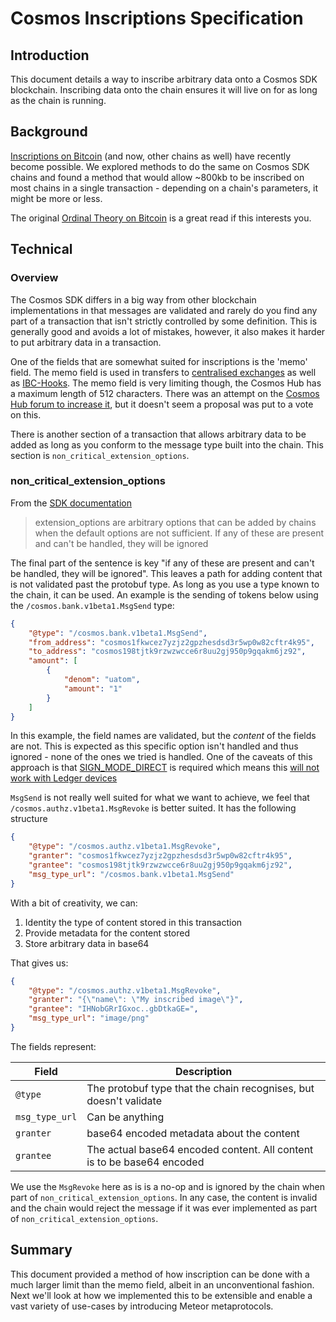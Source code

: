 # Cosmos Inscriptions Specification

## Introduction

This document details a way to inscribe arbitrary data onto a Cosmos SDK blockchain. Inscribing data onto the chain ensures it will live on for as long as the chain is running.

## Background

[Inscriptions on Bitcoin](https://docs.ordinals.com/guides/inscriptions.html) (and now, other chains as well) have recently become possible. We explored methods to do the same on Cosmos SDK chains and found a method that would allow ~800kb to be inscribed on most chains in a single transaction - depending on a chain's parameters, it might be more or less.

The original [Ordinal Theory on Bitcoin](https://docs.ordinals.com/) is a great read if this interests you.


## Technical

### Overview

The Cosmos SDK differs in a big way from other blockchain implementations in that messages are validated and rarely do you find any part of a transaction that isn't strictly controlled by some definition. This is generally good and avoids a lot of mistakes, however, it also makes it harder to put arbitrary data in a transaction.

One of the fields that are somewhat suited for inscriptions is the 'memo' field. The memo field is used in transfers to [centralised exchanges](https://support.ledger.com/hc/en-us/articles/360013713840-Cosmos-ATOM-?docs=true) as well as [IBC-Hooks](https://github.com/cosmos/ibc-apps/blob/main/modules/ibc-hooks/README.md). The memo field is very limiting though, the Cosmos Hub has a maximum length of 512 characters. There was an attempt on the [Cosmos Hub forum to increase it](https://forum.cosmos.network/t/last-call-increase-the-size-of-the-memo-field-to-100kb-and-10x-the-cost-of-bytes/11500), but it doesn't seem a proposal was put to a vote on this.

There is another section of a transaction that allows arbitrary data to be added as long as you conform to the message type built into the chain.
This section is `non_critical_extension_options`.

### non_critical_extension_options

From the [SDK documentation](https://docs.cosmos.network/v0.45/core/proto-docs.html)

> extension_options are arbitrary options that can be added by chains when the default options are not sufficient. If any of these are present and can't be handled, they will be ignored

The final part of the sentence is key "if any of these are present and can't be handled, they will be ignored". This leaves a path for adding content that is not validated past the protobuf type. As long as you use a type known to the chain, it can be used. An example is the sending of tokens below using the `/cosmos.bank.v1beta1.MsgSend` type:

```json
{
    "@type": "/cosmos.bank.v1beta1.MsgSend",
    "from_address": "cosmos1fkwcez7yzjz2gpzhesdsd3r5wp0w82cftr4k95",
    "to_address": "cosmos198tjtk9rzwzwcce6r8uu2gj950p9gqakm6jz92",
    "amount": [
        {
            "denom": "uatom",
            "amount": "1"
        }
    ]
}
```

In this example, the field names are validated, but the _content_ of the fields are not. This is expected as this specific option isn't handled and thus ignored - none of the ones we tried is handled. One of the caveats of this approach is that [SIGN_MODE_DIRECT](https://docs.cosmos.network/main/learn/advanced/transactions#sign_mode_direct-preferred) is required which means this [will not work with Ledger devices](https://docs.cosmos.network/main/build/architecture/adr-050-sign-mode-textual#context)

`MsgSend` is not really well suited for what we want to achieve, we feel that `/cosmos.authz.v1beta1.MsgRevoke` is better suited. It has the following structure

```json
{
    "@type": "/cosmos.authz.v1beta1.MsgRevoke",
    "granter": "cosmos1fkwcez7yzjz2gpzhesdsd3r5wp0w82cftr4k95",
    "grantee": "cosmos198tjtk9rzwzwcce6r8uu2gj950p9gqakm6jz92",
    "msg_type_url": "/cosmos.bank.v1beta1.MsgSend"
}
```

With a bit of creativity, we can:

1. Identity the type of content stored in this transaction
2. Provide metadata for the content stored
3. Store arbitrary data in base64

That gives us:

```json
{
    "@type": "/cosmos.authz.v1beta1.MsgRevoke",
    "granter": "{\"name\": \"My inscribed image\"}",
    "grantee": "IHNobGRrIGxoc..gbDtkaGE=",
    "msg_type_url": "image/png"
}
```

The fields represent:

|Field|Description|
|-----|-----------|
|`@type`|The protobuf type that the chain recognises, but doesn't validate|
|`msg_type_url`|Can be anything|
|`granter`|base64 encoded metadata about the content|
|`grantee`|The actual base64 encoded content. All content is to be base64 encoded|

We use the `MsgRevoke` here as is is a no-op and is ignored by the chain when part of `non_critical_extension_options`. In any case, the content is invalid and the chain would reject the message if it was ever implemented as part of `non_critical_extension_options`.

## Summary

This document provided a method of how inscription can be done with a much larger limit than the memo field, albeit in an unconventional fashion. Next we'll look at how we implemented this to be extensible and enable a vast variety of use-cases by introducing Meteor metaprotocols.